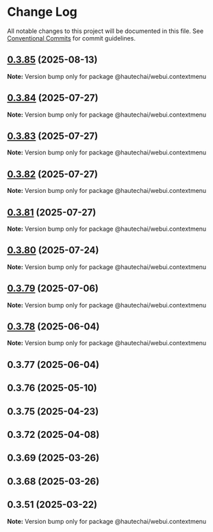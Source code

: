 # Change Log

All notable changes to this project will be documented in this file.
See [Conventional Commits](https://conventionalcommits.org) for commit guidelines.

## [0.3.85](https://github.com/HautechAI/webui/compare/@hautechai/webui.contextmenu@0.3.84...@hautechai/webui.contextmenu@0.3.85) (2025-08-13)

**Note:** Version bump only for package @hautechai/webui.contextmenu

## [0.3.84](https://github.com/HautechAI/webui/compare/@hautechai/webui.contextmenu@0.3.83...@hautechai/webui.contextmenu@0.3.84) (2025-07-27)

**Note:** Version bump only for package @hautechai/webui.contextmenu

## [0.3.83](https://github.com/HautechAI/webui/compare/@hautechai/webui.contextmenu@0.3.82...@hautechai/webui.contextmenu@0.3.83) (2025-07-27)

**Note:** Version bump only for package @hautechai/webui.contextmenu

## [0.3.82](https://github.com/HautechAI/webui/compare/@hautechai/webui.contextmenu@0.3.81...@hautechai/webui.contextmenu@0.3.82) (2025-07-27)

**Note:** Version bump only for package @hautechai/webui.contextmenu

## [0.3.81](https://github.com/HautechAI/webui/compare/@hautechai/webui.contextmenu@0.3.80...@hautechai/webui.contextmenu@0.3.81) (2025-07-27)

**Note:** Version bump only for package @hautechai/webui.contextmenu

## [0.3.80](https://github.com/HautechAI/webui/compare/@hautechai/webui.contextmenu@0.3.79...@hautechai/webui.contextmenu@0.3.80) (2025-07-24)

**Note:** Version bump only for package @hautechai/webui.contextmenu

## [0.3.79](https://github.com/HautechAI/webui/compare/@hautechai/webui.contextmenu@0.3.78...@hautechai/webui.contextmenu@0.3.79) (2025-07-06)

**Note:** Version bump only for package @hautechai/webui.contextmenu

## [0.3.78](https://github.com/HautechAI/webui/compare/@hautechai/webui.contextmenu@0.3.77...@hautechai/webui.contextmenu@0.3.78) (2025-06-04)

**Note:** Version bump only for package @hautechai/webui.contextmenu

## 0.3.77 (2025-06-04)

## 0.3.76 (2025-05-10)

## 0.3.75 (2025-04-23)

## 0.3.72 (2025-04-08)

## 0.3.69 (2025-03-26)

## 0.3.68 (2025-03-26)

## 0.3.51 (2025-03-22)

**Note:** Version bump only for package @hautechai/webui.contextmenu
